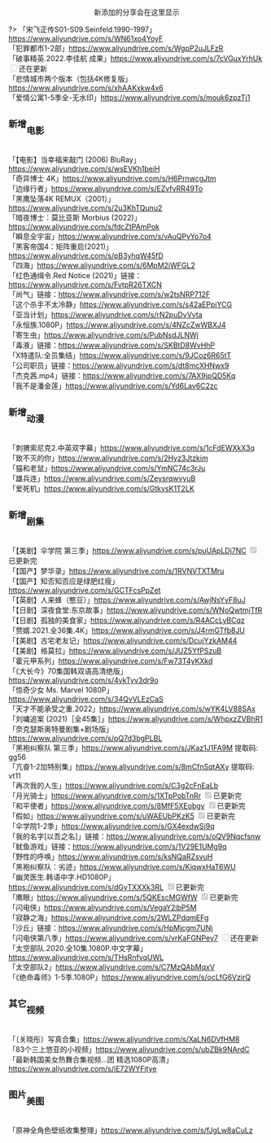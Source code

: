 
<center>新添加的分享会在这里显示</center>


?> 「宋飞正传S01-S09.Seinfeld.1990-1997」https://www.aliyundrive.com/s/WN61xo4YoyF
<br/>「犯罪都市1-2部」https://www.aliyundrive.com/s/WgpP2uJLFzR
<br/>「破事精英.2022.李佳航 成果」https://www.aliyundrive.com/s/7cVGuxYrhUk <input type="checkbox" disabled="">还在更新</input>
<br/>「悲情城市两个版本（包括4K修复版」https://www.aliyundrive.com/s/xhAAKxkw4x6
<br/>「爱情公寓1-5季全-无水印」https://www.aliyundrive.com/s/mouk6zpzTj1



## <sup>新增</sup><sub>电影</sub>
<br/>「【电影】当幸福来敲门 (2006) BluRay」https://www.aliyundrive.com/s/wsEVKh1beiH
<br/>「奇异博士 4K」https://www.aliyundrive.com/s/H6PrnwcgJtm
<br/>「边缘行者」https://www.aliyundrive.com/s/EZvfyRR49To
<br/>「黑鹰坠落4K REMUX（2001）」https://www.aliyundrive.com/s/2u3KhTQunu2
<br/>「暗夜博士：莫比亚斯 Morbius (2022)」https://www.aliyundrive.com/s/fdcZtPAmPok
<br/>「瞬息全宇宙」https://www.aliyundrive.com/s/vAuQPyYo7o4
<br/>「黑客帝国4：矩阵重启(2021)」https://www.aliyundrive.com/s/pB3yhqW45fD
<br/>「四海」https://www.aliyundrive.com/s/6MpM2iWFGL2
<br/>「红色通缉令.Red Notice (2021)」链接：https://www.aliyundrive.com/s/FvtpR26TXCN
<br/>「尚气」链接：https://www.aliyundrive.com/s/w2tsNRP712F
<br/>「这个杀手不太冷静」https://www.aliyundrive.com/s/s42aEPpiYCG
<br/>「亚当计划」https://www.aliyundrive.com/s/rN2puDvVvta
<br/>「永恒族.1080P」https://www.aliyundrive.com/s/4NZcZwWBXJ4
<br/>「寄生虫」https://www.aliyundrive.com/s/PubNsdJLNWj
<br/>「毒液」链接：https://www.aliyundrive.com/s/SKBtD8WvHhP
<br/>「X特遣队:全员集结」https://www.aliyundrive.com/s/9JCoz6R65tT
<br/>「公司职员」链接：https://www.aliyundrive.com/s/dt8mcXHNwx9
<br/>「杰克茜.mp4」链接：https://www.aliyundrive.com/s/7AX9jpQD5Kq
<br/>「我不是潘金莲」https://www.aliyundrive.com/s/Yd6Lav6C2zc

## <sup>新增</sup><sub>动漫</sub>
<br/>「刺猬索尼克2.中英双字幕」https://www.aliyundrive.com/s/1cFdEWXkX3q
<br/>「致不灭的你」https://www.aliyundrive.com/s/2Hyz3Jtzkim
<br/>「猫和老鼠」https://www.aliyundrive.com/s/YmNC74c3rJu
<br/>「雄兵连」https://www.aliyundrive.com/s/ZeysrqwvyuB
<br/>「爱死机」https://www.aliyundrive.com/s/GtkvsK1T2LK
## <sup>新增</sup><sub>剧集</sub>
<br/>「【美剧】伞学院 第三季」https://www.aliyundrive.com/s/puUApLDj7NC <input type="checkbox" disabled="" checked="checked">已更新完</input>
<br/>「【国产】梦华录」https://www.aliyundrive.com/s/1RVNVTXTMru
<br/>「【国产】知否知否应是绿肥红瘦」https://www.aliyundrive.com/s/GCTFcsPpZet
<br/>「【英剧】人来蜂（憨豆）」https://www.aliyundrive.com/s/AwjNsYvF8uJ
<br/>「【日剧】深夜食堂:东京故事」https://www.aliyundrive.com/s/WNoQwtmjTfR
<br/>「【日剧】孤独的美食家」https://www.aliyundrive.com/s/R4ACcLyBCqz
<br/>「赘婿.2021.全36集.4K」https://www.aliyundrive.com/s/J4rmGTfb8JU
<br/>「【美剧】古宅老友记」https://www.aliyundrive.com/s/DcujYzkAM44
<br/>「【美剧】格莫拉」https://www.aliyundrive.com/s/JUZ5YfPSzuB
<br/>「霍元甲系列」https://www.aliyundrive.com/s/Fw73T4yKXkd
<br/>「《大长今》70集国韩双语高清绝版」https://www.aliyundrive.com/s/4vkTyv3dr9o
<br/>「惊奇少女 Ms. Marvel 1080P」https://www.aliyundrive.com/s/34QvVLEzCaS
<br/>「天才不能承受之重.2022」https://www.aliyundrive.com/s/wYK4LV88SAx
<br/>「刘墉追案 (2021)［全45集］」https://www.aliyundrive.com/s/WhpxzZVBhR1
<br/>「奈克瑟斯奥特曼剧集+剧场版」https://www.aliyundrive.com/s/pQ7d3bgPLBL
<br/>「黑袍纠察队 第三季」https://www.aliyundrive.com/s/JKaz1J1FA9M 提取码: gg56
<br/>「亢奋1-2加特别集」https://www.aliyundrive.com/s/8mCfnSqtAXv 提取码: vt11
<br/>「再次我的人生」https://www.aliyundrive.com/s/C3g2cFnEaLb
<br/>「月光骑士」https://www.aliyundrive.com/s/1XTpPobTnRr <input type="checkbox" disabled="" checked="checked">已更新完</input>
<br/>「和平使者」https://www.aliyundrive.com/s/8MfF5XEobgy <input type="checkbox" disabled="" checked="checked">已更新完</input>
<br/>「假如」https://www.aliyundrive.com/s/uWAEUbPKzK5 <input type="checkbox" disabled="" checked="checked">已更新完</input>
<br/>「伞学院1-2季」https://www.aliyundrive.com/s/GX4exdwSi9q
<br/>「我的名字[以吾之名]」链接：https://www.aliyundrive.com/s/oQV9Nqcfsnw
<br/>「鱿鱼游戏」链接：https://www.aliyundrive.com/s/1V29E1UMg9q
<br/>「野性的呼唤」https://www.aliyundrive.com/s/ksNQaRZsvuH
<br/>「黑袍纠察队：劣迹」https://www.aliyundrive.com/s/KiqwxHaT6WU
<br/>「幽灵医生.韩语中字.HD1080P」https://www.aliyundrive.com/s/dGyTXXXk3RL <input type="checkbox" disabled="" checked="checked">已更新完</input>
<br/>「鹰眼」https://www.aliyundrive.com/s/5QKEscMGWfW <input type="checkbox" disabled="" checked="checked">已更新完</input>
<br/>「闪电侠」https://www.aliyundrive.com/s/VegaY2ibP5M
<br/>「寂静之海」https://www.aliyundrive.com/s/2WLZPdqmEFg
<br/>「沙丘」链接：https://www.aliyundrive.com/s/HpMjcgm7UNj
<br/>「闪电侠第八季」https://www.aliyundrive.com/s/vrKaFGNPey7 <input type="checkbox" disabled="">还在更新</input>
<br/>「太空部队.2020.全10集.1080P.中文字幕」https://www.aliyundrive.com/s/THsRnfvqUWL
<br/>「太空部队2」https://www.aliyundrive.com/s/C7MzQAbMqxV
<br/>「《绝命毒师》1-5季.1080P」https://www.aliyundrive.com/s/ocLfG6VzirQ

## <sup>其它</sup><sub>视频</sub>
<br/>「〔关晓彤〕写真合集」https://www.aliyundrive.com/s/XaLN6DVfHM8
<br/>「83个三上悠亚的小视频」https://www.aliyundrive.com/s/ubZBk9NArdC
<br/>「最新韩国美女热舞合集视频...团 精选1080P高清」https://www.aliyundrive.com/s/iE72WYFjtye
## <sup>图片</sup><sub>美图</sub>
<br/>「原神全角色壁纸收集整理」https://www.aliyundrive.com/s/fJgLw8aCuLz